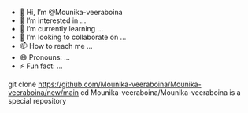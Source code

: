 - 👋 Hi, I’m @Mounika-veeraboina
- 👀 I’m interested in ...
- 🌱 I’m currently learning ...
- 💞️ I’m looking to collaborate on ...
- 📫 How to reach me ...
- 😄 Pronouns: ...
- ⚡ Fun fact: ...

<!---
Mounika-veeraboina/Mounika-veeraboina is a ✨ special ✨ repository because its `README.md` (this file) appears on your GitHub profile.
You can click the Preview link to take a look at your changes.
--->
git clone 
https://github.com/Mounika-veeraboina/Mounika-veeraboina/new/main
cd Mounika-veeraboina/Mounika-veeraboina is a special repository
